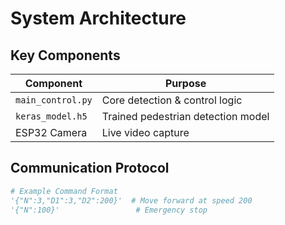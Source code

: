 #  System Architecture

## Key Components
| Component | Purpose |
|-----------|---------|
| `main_control.py` | Core detection & control logic |
| `keras_model.h5` | Trained pedestrian detection model |
| ESP32 Camera | Live video capture |

## Communication Protocol
```python
# Example Command Format
'{"N":3,"D1":3,"D2":200}'  # Move forward at speed 200
'{"N":100}'                 # Emergency stop
```
